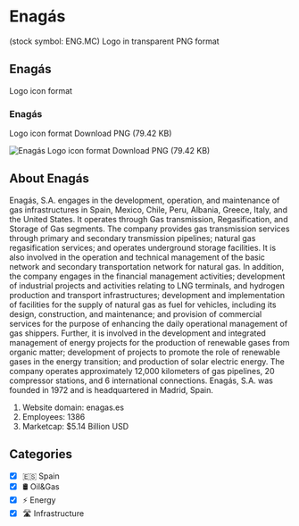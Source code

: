 # Enagás
 (stock symbol: ENG.MC) Logo in transparent PNG format

## Enagás
 Logo icon format

### Enagás
 Logo icon format Download PNG (79.42 KB)

![Enagás
 Logo icon format Download PNG (79.42 KB)](/img/orig/ENG.MC-90f4034a.png)

## About Enagás


Enagás, S.A. engages in the development, operation, and maintenance of gas infrastructures in Spain, Mexico, Chile, Peru, Albania, Greece, Italy, and the United States. It operates through Gas transmission, Regasification, and Storage of Gas segments. The company provides gas transmission services through primary and secondary transmission pipelines; natural gas regasification services; and operates underground storage facilities. It is also involved in the operation and technical management of the basic network and secondary transportation network for natural gas. In addition, the company engages in the financial management activities; development of industrial projects and activities relating to LNG terminals, and hydrogen production and transport infrastructures; development and implementation of facilities for the supply of natural gas as fuel for vehicles, including its design, construction, and maintenance; and provision of commercial services for the purpose of enhancing the daily operational management of gas shippers. Further, it is involved in the development and integrated management of energy projects for the production of renewable gases from organic matter; development of projects to promote the role of renewable gases in the energy transition; and production of solar electric energy. The company operates approximately 12,000 kilometers of gas pipelines, 20 compressor stations, and 6 international connections. Enagás, S.A. was founded in 1972 and is headquartered in Madrid, Spain.

1. Website domain: enagas.es
2. Employees: 1386
3. Marketcap: $5.14 Billion USD


## Categories
- [x] 🇪🇸 Spain
- [x] 🛢 Oil&Gas
- [x] ⚡ Energy
- [x] 🛣️ Infrastructure
